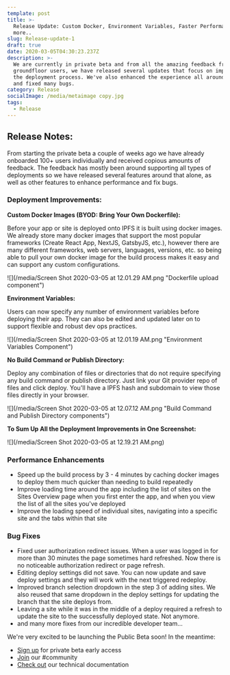 ```yaml
---
template: post
title: >-
  Release Update: Custom Docker, Environment Variables, Faster Performance, and
  more..
slug: Release-update-1
draft: true
date: 2020-03-05T04:30:23.237Z
description: >-
  We are currently in private beta and from all the amazing feedback from our
  groundfloor users, we have released several updates that focus on improving
  the deployment process. We've also enhanced the experience all around the app
  and fixed many bugs.
category: Release
socialImage: /media/metaimage copy.jpg 
tags:
  - Release
---
```

## Release Notes:

From starting the private beta a couple of weeks ago we have already onboarded 100+ users individually and received copious amounts of feedback. The feedback has mostly been around supporting all types of deployments so we have released several features around that alone, as well as other features to enhance performance and fix bugs.

### Deployment Improvements:

**Custom Docker Images (BYOD: Bring Your Own Dockerfile):**

Before your app or site is deployed onto IPFS it is built using docker images. We already store many docker images that support the most popular frameworks (Create React App, NextJS, GatsbyJS, etc.), however there are many different frameworks, web servers, languages, versions, etc. so being able to pull your own docker image for the build process makes it easy and can support any custom configurations.

![](/media/Screen Shot 2020-03-05 at 12.01.29 AM.png "Dockerfile upload component")

**Environment Variables:**

Users can now specify any number of environment variables before deploying their app. They can also be edited and updated later on to support flexible and robust dev ops practices. 

![](/media/Screen Shot 2020-03-05 at 12.01.19 AM.png "Environment Variables Component")

**No Build Command or Publish Directory:**

Deploy any combination of files or directories that do not require specifying any build command or publish directory. Just link your Git provider repo of files and click deploy. You'll have a IPFS hash and subdomain to view those files directly in your browser.

![](/media/Screen Shot 2020-03-05 at 12.07.12 AM.png "Build Command and Publish Directory components")

**To Sum Up All the Deployment Improvements in One Screenshot:**

![](/media/Screen Shot 2020-03-05 at 12.19.21 AM.png)

### Performance Enhancements

* Speed up the build process by 3 - 4 minutes by caching docker images to deploy them much quicker than needing to build repeatedly
* Improve loading time around the app including the list of sites on the Sites Overview page when you first enter the app, and when you view the list of all the sites you've deployed
* Improve the loading speed of individual sites, navigating into a specific site and the tabs within that site

### Bug Fixes

* Fixed user authorization redirect issues. When a user was logged in for more than 30 minutes the page sometimes hard refreshed. Now there is no noticeable authorization redirect or page refresh.
* Editing deploy settings did not save. You can now update and save deploy settings and they will work with the next triggered redeploy.
* Improved branch selection dropdown in the step 3 of adding sites. We also reused that same dropdown in the deploy settings for updating the branch that the site deploys from.
* Leaving a site while it was in the middle of a deploy required a refresh to update the site to the successfully deployed state. Not anymore.
* and many more fixes from our incredible developer team...

We're very excited to be launching the Public Beta soon! In the meantime:

* [Sign up](https://terminalbeta.typeform.com/to/kionHH) for private beta early access
* [Join](https://join.slack.com/t/terminal-public/shared_invite/enQtOTM1MjQ3NTExMDU3LTNkYjU1ZGJhZGUyYjgwN2I3OThjY2U5OThlMGY2MGY0OGYxMDI1OWIwMTMwYzViZGY4ZGU0NDA0YmY4ZjVhOTg) our #community
* [Check out](Https://docs.terminal.co) our technical documentation
